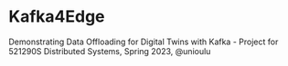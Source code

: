 # Kafka4Edge
Demonstrating Data Offloading for Digital Twins with Kafka - Project for  521290S Distributed Systems, Spring 2023, @unioulu
